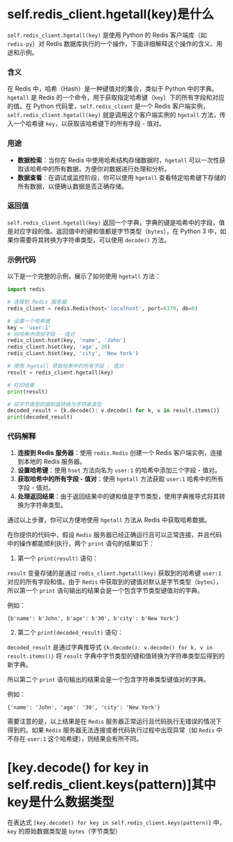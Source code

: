 # self.redis_client.hgetall(key)是什么
`self.redis_client.hgetall(key)` 是使用 Python 的 Redis 客户端库（如 `redis-py`）对 Redis 数据库执行的一个操作，下面详细解释这个操作的含义、用途和示例。

### 含义
在 Redis 中，哈希（Hash）是一种键值对的集合，类似于 Python 中的字典。`hgetall` 是 Redis 的一个命令，用于获取指定哈希键（`key`）下的所有字段和对应的值。在 Python 代码里，`self.redis_client` 是一个 Redis 客户端实例，`self.redis_client.hgetall(key)` 就是调用这个客户端实例的 `hgetall` 方法，传入一个哈希键 `key`，以获取该哈希键下的所有字段 - 值对。

### 用途
- **数据检索**：当你在 Redis 中使用哈希结构存储数据时，`hgetall` 可以一次性获取该哈希中的所有数据，方便你对数据进行处理和分析。
- **数据查看**：在调试或监控阶段，你可以使用 `hgetall` 查看特定哈希键下存储的所有数据，以便确认数据是否正确存储。

### 返回值
`self.redis_client.hgetall(key)` 返回一个字典，字典的键是哈希中的字段，值是对应字段的值。返回值中的键和值都是字节类型（`bytes`），在 Python 3 中，如果你需要将其转换为字符串类型，可以使用 `decode()` 方法。

### 示例代码
以下是一个完整的示例，展示了如何使用 `hgetall` 方法：

```python
import redis

# 连接到 Redis 服务器
redis_client = redis.Redis(host='localhost', port=6379, db=0)

# 设置一个哈希键
key = 'user:1'
# 向哈希中添加字段 - 值对
redis_client.hset(key, 'name', 'John')
redis_client.hset(key, 'age', 30)
redis_client.hset(key, 'city', 'New York')

# 使用 hgetall 获取哈希中的所有字段 - 值对
result = redis_client.hgetall(key)

# 打印结果
print(result)

# 将字节类型的键和值转换为字符串类型
decoded_result = {k.decode(): v.decode() for k, v in result.items()}
print(decoded_result)
```

### 代码解释
1. **连接到 Redis 服务器**：使用 `redis.Redis` 创建一个 Redis 客户端实例，连接到本地的 Redis 服务器。
2. **设置哈希键**：使用 `hset` 方法向名为 `user:1` 的哈希中添加三个字段 - 值对。
3. **获取哈希中的所有字段 - 值对**：使用 `hgetall` 方法获取 `user:1` 哈希中的所有字段 - 值对。
4. **处理返回结果**：由于返回结果中的键和值是字节类型，使用字典推导式将其转换为字符串类型。

通过以上步骤，你可以方便地使用 `hgetall` 方法从 Redis 中获取哈希数据。 

在你提供的代码中，假设 `Redis` 服务器已经正确运行且可以正常连接，并且代码中的操作都能顺利执行，两个 `print` 语句的结果如下：

1. 第一个 `print(result)` 语句：

`result` 变量存储的是通过 `redis_client.hgetall(key)` 获取到的哈希键 `user:1` 对应的所有字段和值。由于 `Redis` 中获取到的键值对默认是字节类型（`bytes`），所以第一个 `print` 语句输出的结果会是一个包含字节类型键值对的字典。

例如：
```
{b'name': b'John', b'age': b'30', b'city': b'New York'}
```

2. 第二个 `print(decoded_result)` 语句：

`decoded_result` 是通过字典推导式 `{k.decode(): v.decode() for k, v in result.items()}` 将 `result` 字典中字节类型的键和值转换为字符串类型后得到的新字典。

所以第二个 `print` 语句输出的结果会是一个包含字符串类型键值对的字典。

例如：
```
{'name': 'John', 'age': '30', 'city': 'New York'}
```

需要注意的是，以上结果是在 `Redis` 服务器正常运行且代码执行无错误的情况下得到的。如果 `Redis` 服务器无法连接或者代码执行过程中出现异常（如 `Redis` 中不存在 `user:1` 这个哈希键），则结果会有所不同。 

# [key.decode() for key in self.redis_client.keys(pattern)]其中key是什么数据类型
在表达式 `[key.decode() for key in self.redis_client.keys(pattern)]` 中，`key` 的原始数据类型是 `bytes`（字节类型）


